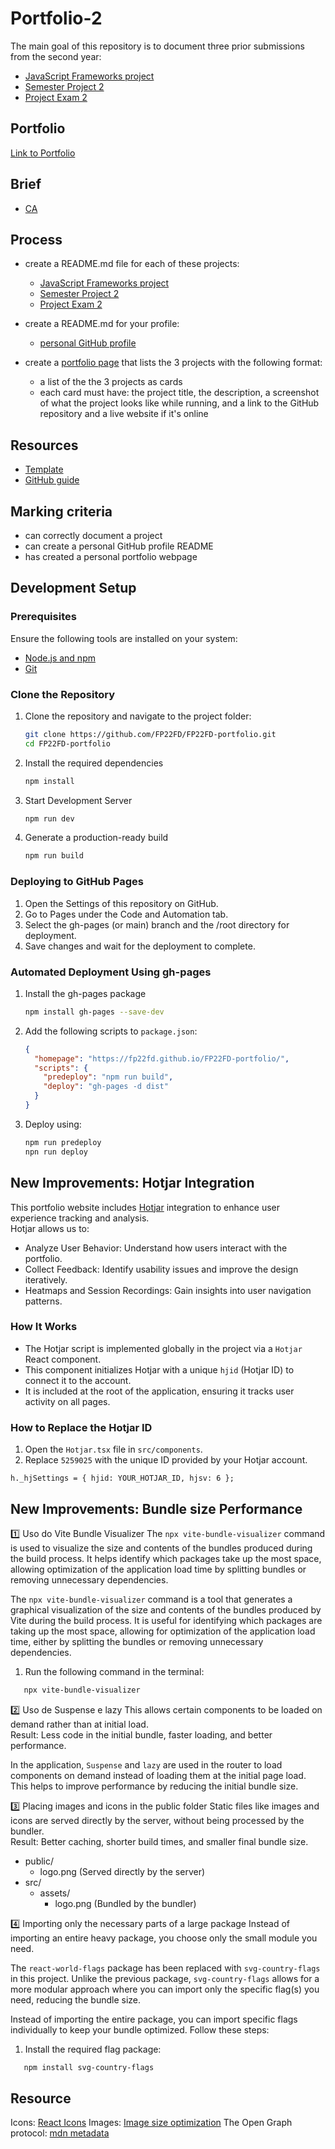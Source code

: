 # Portfolio-2

The main goal of this repository is to document three prior submissions from the second year:

- [JavaScript Frameworks project](https://onlineshop-ca.netlify.app/)
- [Semester Project 2](https://fp22fd.github.io/Auction-House-SP2-CA/)
- [Project Exam 2](https://holidaze-booking-ca.netlify.app/)

## Portfolio

[Link to Portfolio](https://fp22fd.github.io/FP22FD-portfolio/)

## Brief

- [CA](docs/brief.png)

## Process

- create a README.md file for each of these projects:

  - [JavaScript Frameworks project](https://github.com/FP22FD/online-shop-CA/blob/main/README.md)
  - [Semester Project 2](https://github.com/FP22FD/Auction-House-SP2-CA/blob/main/README.md)
  - [Project Exam 2](https://github.com/FP22FD/holidaze-booking/blob/main/README.md)

- create a README.md for your profile:
  - [personal GitHub profile](https://github.com/FP22FD)
- create a [portfolio page](https://fp22fd.github.io/FP22FD-portfolio/) that lists the 3 projects with the following format:

  - a list of the the 3 projects as cards
  - each card must have: the project title, the description, a screenshot of what the project looks like while running, and a link to the GitHub repository and a live website if it's online

## Resources

- [Template](https://github.com/NoroffFEU/portfolio-1-example/blob/main/README.md)
- [GitHub guide](https://docs.github.com/en/account-and-profile/setting-up-and-managing-your-github-profile/customizing-your-profile/managing-your-profile-readme)

## Marking criteria

- can correctly document a project
- can create a personal GitHub profile README
- has created a personal portfolio webpage

## Development Setup

### Prerequisites

Ensure the following tools are installed on your system:

- [Node.js and npm](https://nodejs.org/)
- [Git](https://git-scm.com/)

### Clone the Repository

1. Clone the repository and navigate to the project folder:

   ```bash
   git clone https://github.com/FP22FD/FP22FD-portfolio.git
   cd FP22FD-portfolio

   ```

2. Install the required dependencies

   ```bash
   npm install

   ```

3. Start Development Server

   ```bash
   npm run dev

   ```

4. Generate a production-ready build

   ```bash
   npm run build
   ```

### Deploying to GitHub Pages

1. Open the Settings of this repository on GitHub.
2. Go to Pages under the Code and Automation tab.
3. Select the gh-pages (or main) branch and the /root directory for deployment.
4. Save changes and wait for the deployment to complete.

### Automated Deployment Using gh-pages

1. Install the gh-pages package

   ```bash
   npm install gh-pages --save-dev

   ```

2. Add the following scripts to `package.json`:

   ```json
   {
     "homepage": "https://fp22fd.github.io/FP22FD-portfolio/",
     "scripts": {
       "predeploy": "npm run build",
       "deploy": "gh-pages -d dist"
     }
   }
   ```

3. Deploy using:

   ```bash
   npm run predeploy
   npn run deploy
   ```

## New Improvements: Hotjar Integration

This portfolio website includes [Hotjar](https://www.hotjar.com/) integration to enhance user experience tracking and analysis.  
Hotjar allows us to:

- Analyze User Behavior: Understand how users interact with the portfolio.
- Collect Feedback: Identify usability issues and improve the design iteratively.
- Heatmaps and Session Recordings: Gain insights into user navigation patterns.

### How It Works

- The Hotjar script is implemented globally in the project via a `Hotjar` React component.
- This component initializes Hotjar with a unique `hjid` (Hotjar ID) to connect it to the account.
- It is included at the root of the application, ensuring it tracks user activity on all pages.

### How to Replace the Hotjar ID

1. Open the `Hotjar.tsx` file in `src/components`.
2. Replace `5259025` with the unique ID provided by your Hotjar account.

```tsx
h._hjSettings = { hjid: YOUR_HOTJAR_ID, hjsv: 6 };
```

## New Improvements: Bundle size Performance

1️⃣ Uso do Vite Bundle Visualizer
The `npx vite-bundle-visualizer` command is used to visualize the size and contents of the bundles produced during the build process.
It helps identify which packages take up the most space, allowing optimization of the application load time by splitting bundles or removing unnecessary dependencies.

The `npx vite-bundle-visualizer` command is a tool that generates a graphical visualization of the size and contents of the bundles produced by Vite during the build process. It is useful for identifying which packages are taking up the most space, allowing for optimization of the application load time, either by splitting the bundles or removing unnecessary dependencies.

1. Run the following command in the terminal:

```bash
   npx vite-bundle-visualizer
```

2️⃣ Uso de Suspense e lazy
This allows certain components to be loaded on demand rather than at initial load.  
Result: Less code in the initial bundle, faster loading, and better performance.

In the application, `Suspense` and `lazy` are used in the router to load components on demand instead of loading them at the initial page load.
This helps to improve performance by reducing the initial bundle size.

3️⃣ Placing images and icons in the public folder
Static files like images and icons are served directly by the server, without being processed by the bundler.  
Result: Better caching, shorter build times, and smaller final bundle size.

- public/
  - logo.png (Served directly by the server)
- src/
  - assets/
    - logo.png (Bundled by the bundler)

4️⃣ Importing only the necessary parts of a large package
Instead of importing an entire heavy package, you choose only the small module you need.

The `react-world-flags` package has been replaced with `svg-country-flags` in this project.
Unlike the previous package, `svg-country-flags` allows for a more modular approach where you can import only the specific flag(s) you need, reducing the bundle size.

Instead of importing the entire package, you can import specific flags individually to keep your bundle optimized. Follow these steps:

1. Install the required flag package:

```bash
   npm install svg-country-flags
```

## Resource

Icons: [React Icons](https://react-icons.github.io/react-icons/icons/pi/)
Images: [Image size optimization](https://tinypng.com/)
The Open Graph protocol: [mdn metadata](https://developer.mozilla.org/en-US/docs/Learn_web_development/Core/Structuring_content/Webpage_metadata)
